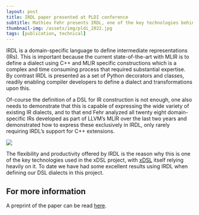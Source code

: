```yaml
---
layout: post
title: IRDL paper presented at PLDI conference
subtitle: Mathieu Fehr presents IRDL, one of the key technologies behind xDSL, at PLDI
thumbnail-img: /assets/img/pldi_2022.jpg
tags: [publication, technical]
---
```


IRDL is a domain-specific language to define intermediate representations (IRs). This is important because the current state-of-the-art with MLIR is to define a dialect using C++ and MLIR specific constructions which is a complex and time consuming process that required substantial expertise. By contrast IRDL is presented as a set of Python decorators and classes, readily enabling compiler developers to define a dialect and transformations upon this.

Of-course the definition of a DSL for IR construction is not enough, one also needs to demonstrate that this is capable of expressing the wide variety of existing IR dialects, and to that end Fehr analyzed all twenty eight domain-specific IRs developed as part of LLVM’s MLIR over the last two years and demonstrated how to express these exclusively in IRDL, only rarely requiring IRDL’s support for C++ extensions. 

<img src="https://grosser.science/static/2c333a6fc8c8e4a7fcac0b438b1a5da9/6218f/fehr-2022-irdl.webp">

The flexibility and productivity offered by IRDL is the reason why this is one of the key technologies used in the xDSL project, with [xDSL](https://github.com/xdslproject/xdsl) itself relying heavily on it. To date we have had some excellent results using IRDL when defining our DSL dialects in this project.

## For more information

A preprint of the paper can be read [here](https://grosser.science/static/0c315060e8f3d8454de831910fbb6dd6/fehr-2022-irdl.pdf).

